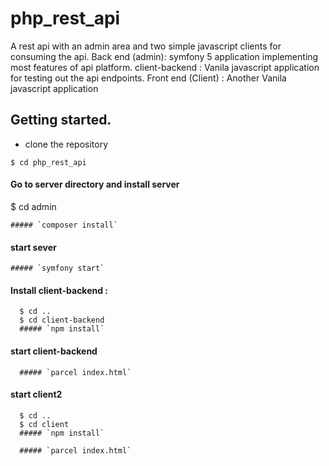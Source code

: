 # php_rest_api
A rest api with an admin area and two simple javascript clients for  consuming the api.
Back end (admin):  symfony 5 application implementing most features of api platform. 
client-backend : Vanila javascript application for testing out the api endpoints. 
Front end (Client) : Another Vanila javascript application


## Getting started.

   - clone the repository

    $ cd php_rest_api

#### Go to server directory and install server

$ cd admin

    ##### `composer install`

 #### start sever

    ##### `symfony start`


#### Install client-backend :

      $ cd ..
      $ cd client-backend
      ##### `npm install` 

#### start client-backend

      ##### `parcel index.html`
 
 
#### start client2
      $ cd ..
      $ cd client
      ##### `npm install` 

      ##### `parcel index.html`
